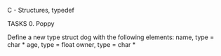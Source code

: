 C - Structures, typedef

TASKS 0. Poppy

Define a new type struct dog with the following elements:
name, type = char *
age, type = float
owner, type = char *
